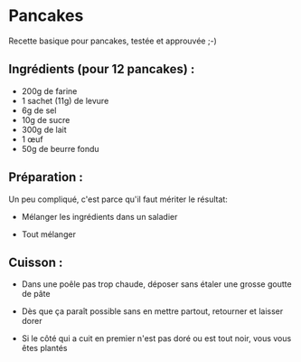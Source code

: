 Pancakes
========

Recette basique pour pancakes, testée et approuvée ;-)

Ingrédients (pour 12 pancakes) :
--------------------------------

- 200g de farine
- 1 sachet (11g) de levure
- 6g de sel
- 10g de sucre
- 300g de lait
- 1 œuf
- 50g de beurre fondu

Préparation :
-------------

Un peu compliqué, c'est parce qu'il faut mériter le résultat:

* Mélanger les ingrédients dans un saladier

* Tout mélanger

Cuisson :
---------

* Dans une poêle pas trop chaude, déposer sans étaler une grosse goutte de pâte

* Dès que ça paraît possible sans en mettre partout, retourner et laisser dorer

* Si le côté qui a cuit en premier n'est pas doré ou est tout noir, vous vous êtes plantés
